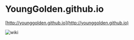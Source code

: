 # YoungGolden.github.io

[http://younggolden.github.io](http://younggolden.github.io)

![wiki](wiki.png)
